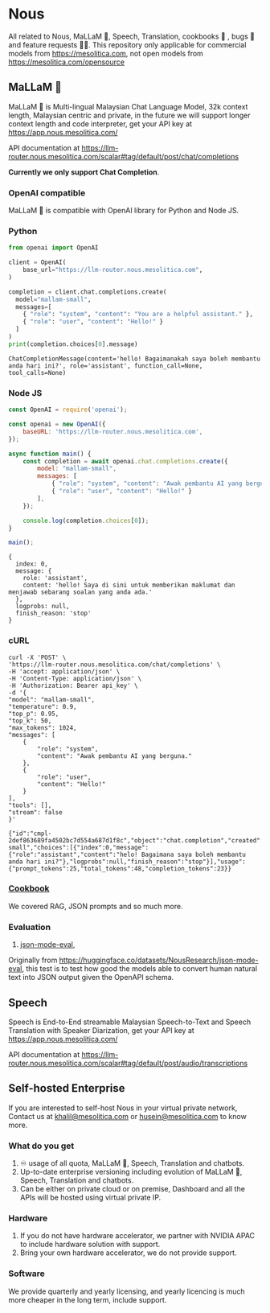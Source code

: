 # Nous

All related to Nous, MaLLaM 🌙, Speech, Translation, cookbooks 📖 , bugs 🐛 and feature requests 🙇🏽. This repository only applicable for commercial models from https://mesolitica.com, not open models from https://mesolitica.com/opensource

## MaLLaM 🌙

MaLLaM 🌙 is Multi-lingual Malaysian Chat Language Model, 32k context length, Malaysian centric and private, in the future we will support longer context length and code interpreter, get your API key at https://app.nous.mesolitica.com/

API documentation at https://llm-router.nous.mesolitica.com/scalar#tag/default/post/chat/completions

**Currently we only support Chat Completion**.

### OpenAI compatible

MaLLaM 🌙 is compatible with OpenAI library for Python and Node JS.

### Python

```python
from openai import OpenAI

client = OpenAI(
    base_url="https://llm-router.nous.mesolitica.com",
)

completion = client.chat.completions.create(
  model="mallam-small",
  messages=[
    { "role": "system", "content": "You are a helpful assistant." },
    { "role": "user", "content": "Hello!" }
  ]
)
print(completion.choices[0].message)
```

```
ChatCompletionMessage(content='hello! Bagaimanakah saya boleh membantu anda hari ini?', role='assistant', function_call=None, tool_calls=None)
```

### Node JS

```js
const OpenAI = require('openai');

const openai = new OpenAI({
    baseURL: 'https://llm-router.nous.mesolitica.com',
});

async function main() {
    const completion = await openai.chat.completions.create({
        model: "mallam-small",
        messages: [
            { "role": "system", "content": "Awak pembantu AI yang berguna." },
            { "role": "user", "content": "Hello!" }
        ],
    });

    console.log(completion.choices[0]);
}

main();
```

```
{
  index: 0,
  message: {
    role: 'assistant',
    content: 'hello! Saya di sini untuk memberikan maklumat dan menjawab sebarang soalan yang anda ada.'
  },
  logprobs: null,
  finish_reason: 'stop'
}
```

### cURL

```curl
curl -X 'POST' \
'https://llm-router.nous.mesolitica.com/chat/completions' \
-H 'accept: application/json' \
-H 'Content-Type: application/json' \
-H 'Authorization: Bearer api_key' \
-d '{
"model": "mallam-small",
"temperature": 0.9,
"top_p": 0.95,
"top_k": 50,
"max_tokens": 1024,
"messages": [
    {
        "role": "system",
        "content": "Awak pembantu AI yang berguna."
    },
    {
        "role": "user",
        "content": "Hello!"
    }
],
"tools": [],
"stream": false
}'
```

```
{"id":"cmpl-2def863689fa4502bc7d554a687d1f8c","object":"chat.completion","created":1570278,"model":"mallam-small","choices":[{"index":0,"message":{"role":"assistant","content":"helo! Bagaimana saya boleh membantu anda hari ini?"},"logprobs":null,"finish_reason":"stop"}],"usage":{"prompt_tokens":25,"total_tokens":48,"completion_tokens":23}}
```

### [Cookbook](cookbook)

We covered RAG, JSON prompts and so much more.

### Evaluation

1. [json-mode-eval](evaluation/json-mode-eval),

Originally from https://huggingface.co/datasets/NousResearch/json-mode-eval, this test is to test how good the models able to convert human natural text into JSON output given the OpenAPI schema.

## Speech

Speech is End-to-End streamable Malaysian Speech-to-Text and Speech Translation with Speaker Diarization, get your API key at https://app.nous.mesolitica.com/

API documentation at https://llm-router.nous.mesolitica.com/scalar#tag/default/post/audio/transcriptions

## Self-hosted Enterprise

If you are interested to self-host Nous in your virtual private network, Contact us at khalil@mesolitica.com or husein@mesolitica.com to know more.

### What do you get

1. ♾️ usage of all quota, MaLLaM 🌙, Speech, Translation and chatbots.
2. Up-to-date enterprise versioning including evolution of MaLLaM 🌙, Speech, Translation and chatbots.
3. Can be either on private cloud or on premise, Dashboard and all the APIs will be hosted using virtual private IP.

### Hardware

1. If you do not have hardware accelerator, we partner with NVIDIA APAC to include hardware solution with support.
2. Bring your own hardware accelerator, we do not provide support.

### Software

We provide quarterly and yearly licensing, and yearly licencing is much more cheaper in the long term, include support.
